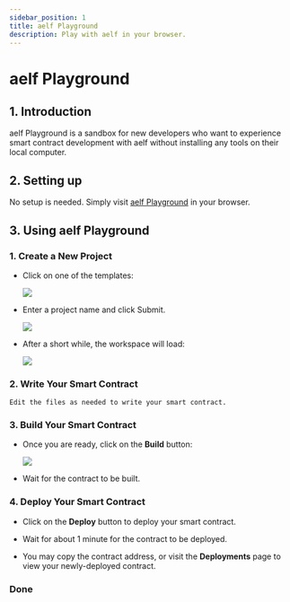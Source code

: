 ```yaml
---
sidebar_position: 1
title: aelf Playground
description: Play with aelf in your browser.
---
```


# aelf Playground

## 1. Introduction

aelf Playground is a sandbox for new developers who want to experience smart contract development with aelf without installing any tools on their local computer.

## 2. Setting up

No setup is needed. Simply visit [aelf Playground](https://playground.aelf.com) in your browser.

## 3. Using aelf Playground

### 1. Create a New Project

- Click on one of the templates:

  ![](/img/playground-1.png)

- Enter a project name and click Submit.

  ![](/img/playground-2.png)

- After a short while, the workspace will load:

  ![](/img/playground-3.png)

### 2. Write Your Smart Contract

    Edit the files as needed to write your smart contract.

### 3. Build Your Smart Contract

- Once you are ready, click on the **Build** button:

  ![](/img/playground-4.png)

- Wait for the contract to be built.

### 4. Deploy Your Smart Contract

- Click on the **Deploy** button to deploy your smart contract.

- Wait for about 1 minute for the contract to be deployed.

- You may copy the contract address, or visit the **Deployments** page to view your newly-deployed contract.

### Done
